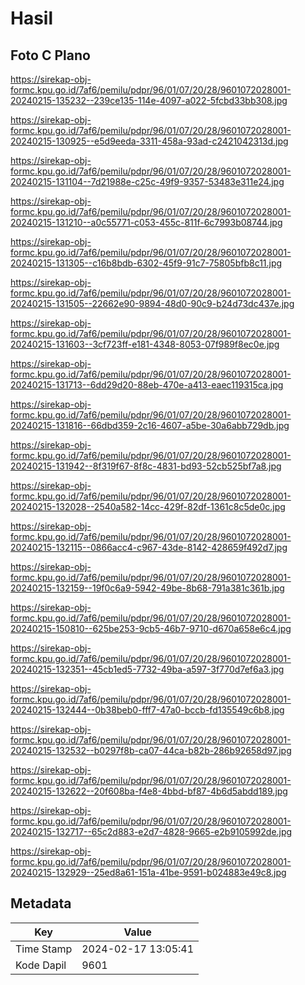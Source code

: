 # Hasil

## Foto C Plano

https://sirekap-obj-formc.kpu.go.id/7af6/pemilu/pdpr/96/01/07/20/28/9601072028001-20240215-135232--239ce135-114e-4097-a022-5fcbd33bb308.jpg

https://sirekap-obj-formc.kpu.go.id/7af6/pemilu/pdpr/96/01/07/20/28/9601072028001-20240215-130925--e5d9eeda-3311-458a-93ad-c2421042313d.jpg

https://sirekap-obj-formc.kpu.go.id/7af6/pemilu/pdpr/96/01/07/20/28/9601072028001-20240215-131104--7d21988e-c25c-49f9-9357-53483e311e24.jpg

https://sirekap-obj-formc.kpu.go.id/7af6/pemilu/pdpr/96/01/07/20/28/9601072028001-20240215-131210--a0c55771-c053-455c-811f-6c7993b08744.jpg

https://sirekap-obj-formc.kpu.go.id/7af6/pemilu/pdpr/96/01/07/20/28/9601072028001-20240215-131305--c16b8bdb-6302-45f9-91c7-75805bfb8c11.jpg

https://sirekap-obj-formc.kpu.go.id/7af6/pemilu/pdpr/96/01/07/20/28/9601072028001-20240215-131505--22662e90-9894-48d0-90c9-b24d73dc437e.jpg

https://sirekap-obj-formc.kpu.go.id/7af6/pemilu/pdpr/96/01/07/20/28/9601072028001-20240215-131603--3cf723ff-e181-4348-8053-07f989f8ec0e.jpg

https://sirekap-obj-formc.kpu.go.id/7af6/pemilu/pdpr/96/01/07/20/28/9601072028001-20240215-131713--6dd29d20-88eb-470e-a413-eaec119315ca.jpg

https://sirekap-obj-formc.kpu.go.id/7af6/pemilu/pdpr/96/01/07/20/28/9601072028001-20240215-131816--66dbd359-2c16-4607-a5be-30a6abb729db.jpg

https://sirekap-obj-formc.kpu.go.id/7af6/pemilu/pdpr/96/01/07/20/28/9601072028001-20240215-131942--8f319f67-8f8c-4831-bd93-52cb525bf7a8.jpg

https://sirekap-obj-formc.kpu.go.id/7af6/pemilu/pdpr/96/01/07/20/28/9601072028001-20240215-132028--2540a582-14cc-429f-82df-1361c8c5de0c.jpg

https://sirekap-obj-formc.kpu.go.id/7af6/pemilu/pdpr/96/01/07/20/28/9601072028001-20240215-132115--0866acc4-c967-43de-8142-428659f492d7.jpg

https://sirekap-obj-formc.kpu.go.id/7af6/pemilu/pdpr/96/01/07/20/28/9601072028001-20240215-132159--19f0c6a9-5942-49be-8b68-791a381c361b.jpg

https://sirekap-obj-formc.kpu.go.id/7af6/pemilu/pdpr/96/01/07/20/28/9601072028001-20240215-150810--625be253-9cb5-46b7-9710-d670a658e6c4.jpg

https://sirekap-obj-formc.kpu.go.id/7af6/pemilu/pdpr/96/01/07/20/28/9601072028001-20240215-132351--45cb1ed5-7732-49ba-a597-3f770d7ef6a3.jpg

https://sirekap-obj-formc.kpu.go.id/7af6/pemilu/pdpr/96/01/07/20/28/9601072028001-20240215-132444--0b38beb0-fff7-47a0-bccb-fd135549c6b8.jpg

https://sirekap-obj-formc.kpu.go.id/7af6/pemilu/pdpr/96/01/07/20/28/9601072028001-20240215-132532--b0297f8b-ca07-44ca-b82b-286b92658d97.jpg

https://sirekap-obj-formc.kpu.go.id/7af6/pemilu/pdpr/96/01/07/20/28/9601072028001-20240215-132622--20f608ba-f4e8-4bbd-bf87-4b6d5abdd189.jpg

https://sirekap-obj-formc.kpu.go.id/7af6/pemilu/pdpr/96/01/07/20/28/9601072028001-20240215-132717--65c2d883-e2d7-4828-9665-e2b9105992de.jpg

https://sirekap-obj-formc.kpu.go.id/7af6/pemilu/pdpr/96/01/07/20/28/9601072028001-20240215-132929--25ed8a61-151a-41be-9591-b024883e49c8.jpg


## Metadata

| Key        | Value               |
| ---------- | ------------------- |
| Time Stamp | 2024-02-17 13:05:41 |
| Kode Dapil | 9601                |



